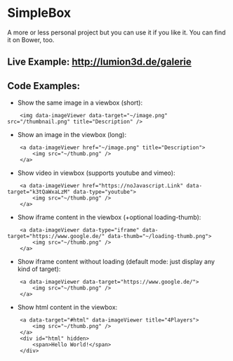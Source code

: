 # SimpleBox
A more or less personal project but you can use it if you like it.
You can find it on Bower, too.

## Live Example: http://lumion3d.de/galerie

## Code Examples:

* Show the same image in a viewbox (short):
```
    <img data-imageViewer data-target="~/image.png" src="/thumbnail.png" title="Description" />
```

* Show an image in the viewbox (long):
```
    <a data-imageViewer href="~/image.png" title="Description">
        <img src="~/thumb.png" />
    </a>
```

* Show video in viewbox (supports youtube and vimeo):
```
    <a data-imageViewer href="https://noJavascript.Link" data-target="k3tQaWxaLzM" data-type="youtube">
        <img src="~/thumb.png" />
    </a>
```

* Show iframe content in the viewbox (+optional loading-thumb):
```
    <a data-imageViewer data-type="iframe" data-target="https://www.google.de/" data-thumb="~/loading-thumb.png">
        <img src="~/thumb.png" />
    </a>
```

* Show iframe content without loading (default mode: just display any kind of target):
```
    <a data-imageViewer data-target="https://www.google.de/">
        <img src="~/thumb.png" />
    </a>
```

* Show html content in the viewbox:
```
    <a data-target="#html" data-imageViewer title="4Players">
        <img src="~/thumb.png" />
    </a>
    <div id="html" hidden>
        <span>Hello World!</span>
    </div>
```
